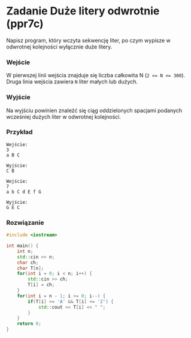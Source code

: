 # Zadanie Duże litery odwrotnie (ppr7c)

Napisz program, który wczyta sekwencję liter, po czym wypisze w odwrotnej kolejności wyłącznie duże litery.

### Wejście

W pierwszej linii wejścia znajduje się liczba całkowita N (`2 <= N <= 300`). Druga linia wejścia zawiera `N` liter małych lub dużych.

### Wyjście

Na wyjściu powinien znaleźć się ciąg oddzielonych spacjami podanych wcześniej dużych liter w odwrotnej kolejności.

### Przykład

```
Wejście:
3
a B C

Wyjście:
C B
```

```
Wejście:
7
a b C d E f G

Wyjście:
G E C
```

### Rozwiązanie

```cpp
#include <iostream>

int main() {
	int n;
	std::cin >> n;
	char ch;
	char T[n];
	for(int i = 0; i < n; i++) {
		std::cin >> ch;
		T[i] = ch;
	}
	for(int i = n - 1; i >= 0; i--) {
		if(T[i] >= 'A' && T[i] <= 'Z') {
			std::cout << T[i] << " ";
		}
	}
	return 0;
}
```